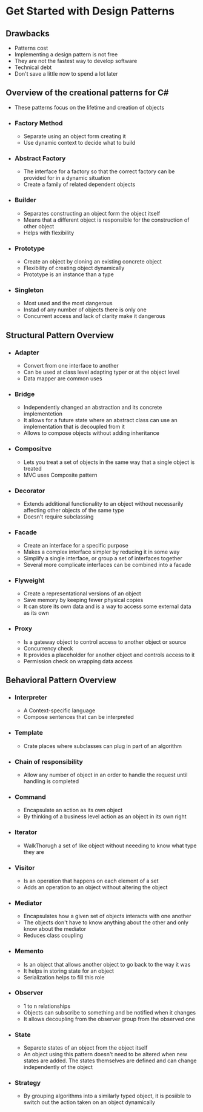 # Get Started with Design Patterns

## Drawbacks

- Patterns cost
- Implementing a design pattern is not free
- They are not the fastest way to develop software
- Technical debt
- Don't save a little now to spend a lot later

## Overview of the creational patterns for C\#

- These patterns focus on the lifetime and creation of objects

- ### Factory Method

  - Separate using an object form creating it
  - Use dynamic context to decide what to build

- ### Abstract Factory

  - The interface for a factory so that the correct factory can be provided for in a dynamic situation
  - Create a family of related dependent objects

- ### Builder

  - Separates constructing an object form the object itself
  - Means that a different object is responsible for the construction of other object
  - Helps with flexibility

- ### Prototype

  - Create an object by cloning an existing concrete object
  - Flexibility of creating object dynamically
  - Prototype is an instance than a type

- ### Singleton

  - Most used and the most dangerous
  - Instad of any number of objects there is only one
  - Concurrent access and lack of clarity make it dangerous

## Structural Pattern Overview

- ### Adapter

  - Convert from one interface to another
  - Can be used at class level adapting typer or at the object level
  - Data mapper are common uses

- ### Bridge

  - Independently changed an abstraction and its concrete implementetion
  - It allows for a future state where an abstract class can use an implementation that is decoupled from it
  - Allows to compose objects without adding inheritance

- ### Compositve

  - Lets you treat a set of objects in the same way that a single object is treated
  - MVC uses Composite pattern

- ### Decorator

  - Extends additional functionality to an object without necessarily affecting other objects of the same type
  - Doesn't require subclassing

- ### Facade

  - Create an interface for a specific purpose
  - Makes a complex interface simpler by reducing it in some way
  - Simplify a single interface, or group a set of interfaces together
  - Several more complicate interfaces can be combined into a facade

- ### Flyweight

  - Create a representational versions of an object
  - Save memory by keeping fewer physical copies
  - It can store its own data and is a way to access some external data as its own

- ### Proxy

  - Is a gateway object to control access to another object or source
  - Concurrency check
  - It provides a placeholder for another object and controls access to it
  - Permission check on wrapping data access

## Behavioral Pattern Overview

- ### Interpreter

  - A Context-specific language
  - Compose sentences that can be interpreted

- ### Template

  - Crate places where subclasses can plug in part of an algorithm

- ### Chain of responsibility

  - Allow any number of object in an order to handle the request until handling is completed

- ### Command

  - Encapsulate an action as its own object
  - By thinking of a business level action as an object in its own  right

- ### Iterator

  - WalkThorugh a set of like object without neeeding to know what type they are

- ### Visitor

  - Is an operation that happens on each element of a set
  - Adds an operation to an object without altering the object

- ### Mediator

  - Encapsulates how a given set of objects interacts with one another
  - The objects don't have to know anything about the other and only know about the mediator
  - Reduces class coupling

- ### Memento

  - Is an object that allows another object to go back to the way it was
  - It helps in storing state for an object
  - Serialization helps to fill this role

- ### Observer

  - 1 to n relationships
  - Objects can subscribe to something and be notified when it changes
  - It allows decoupling from the observer group from the observed one

- ### State

  - Separete states of an object from the object itself
  - An object using this pattern doesn't need to be altered when new states are added. The states themselves are defined and can change independently of the object

- ### Strategy

  - By grouping algorithms into a similarly typed object, it is posiible to switch out the action taken on an object dynamically
